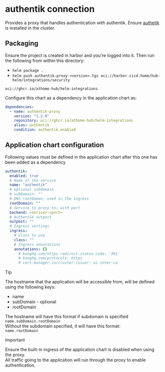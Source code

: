 # authentik connection 

Provides a proxy that handles authentication with authentik. Ensure [authetik](../../../software/applications/authentik/README.md) is installed in the cluster.  

## Packaging

Ensure the project is created in harbor and you're logged into it. Then run the following from within this directory:

- `helm package .`
- `helm push authentik-proxy-<version>.tgz oci://harbor.cicd.home/hub-helm/integrations/security`

`oci://ghcr.io/athome-hub/helm-integrations`

Configure this chart as a dependency in the application chart as:

```yaml
dependencies:
  - name: authentik-proxy
    version: "1.2.0"
    repository: oci://ghcr.io/athome-hub/helm-integrations
    alias: authentik
    condition: authentik.enabled
```

## Application chart configuration

Following values must be defined in the application chart after this one has been added as a dependency

```yaml
authentik:
  enabled: true
  # Name of the service
  name: "authentik"
  # optional subdomain
  # subDomain: ""
  # DNS rootDoman; used in the ingress
  rootDomain: ""
  # Service to proxy to; with port
  backend: <serice>:<port>
  # Authentik outpost
  outpost: ""
  # Ingress settings
  ingress:
    # Class to use
    class: ""
    # Ingress annotations
    annotations: {}
      # konghq.com/https-redirect-status-code: '301'
      # konghq.com/protocols: https
      # cert-manager.io/cluster-issuer: ai-inter-ca
```

> [!TIP]  
> The hostname that the application will be accessible from, will be defined using the following keys:  
> - name
> - subDomain - optional
> - rootDomain  
> 
> The hostname will have this format if subdomain is specified  
> `name.subDomain.rootDomain`  
> Without the subdomain specified, it will have this format:  
> `name.rootDomain`

> [!IMPORTANT]  
> Ensure the built-in ingress of the application chart is disabled when using the proxy.  
> All traffic going to the application will run through the proxy to enable authentication.  